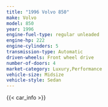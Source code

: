 ```yaml
---
title: "1996 Volvo 850"
make: Volvo
model: 850
year: 1996
engine-fuel-type: regular unleaded
engine-hp: 222
engine-cylinders: 5
transmission-type: Automatic
driven-wheels: Front wheel drive
number-of-doors: 4
market-category: Luxury,Performance
vehicle-size: Midsize
vehicle-style: Sedan
---
```


{{< car_info >}}
